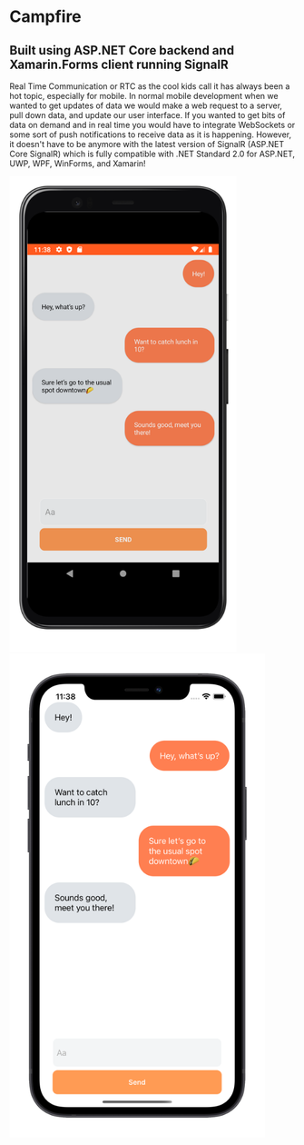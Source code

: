 # Campfire

## Built using ASP.NET Core backend and Xamarin.Forms client running SignalR
Real Time Communication or RTC as the cool kids call it has always been a hot topic, especially for mobile. In normal mobile development when we wanted to get updates of data we would make a web request to a server, pull down data, and update our user interface. If you wanted to get bits of data on demand and in real time you would have to integrate WebSockets or some sort of push notifications to receive data as it is happening. However, it doesn't have to be anymore with the latest version of SignalR (ASP.NET Core SignalR) which is fully compatible with .NET Standard 2.0 for ASP.NET, UWP, WPF, WinForms, and Xamarin!

<p float="center">
  <img src="https://github.com/pynacl/Campfire/blob/master/screenshots/androidScreenshot.png" width="400" />
  <img src="https://github.com/pynacl/Campfire/blob/master/screenshots/iosScreenshot.png" width="450" /> 
</p>


